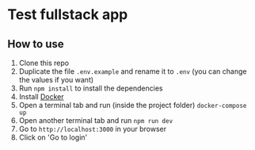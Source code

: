 # Test fullstack app

## How to use

1. Clone this repo
2. Duplicate the file `.env.example` and rename it to `.env` (you can change the values if you want)
3. Run `npm install` to install the dependencies
4. Install [Docker](https://www.docker.com/) 
5. Open a terminal tab and run (inside the project folder) `docker-compose up`
6. Open another terminal tab and run `npm run dev`
7. Go to `http://localhost:3000` in your browser
8. Click on 'Go to login'